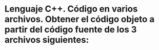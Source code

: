 # Lenguaje C++. Código en varios archivos. Obtener el código objeto a partir del código fuente de los 3 archivos siguientes: